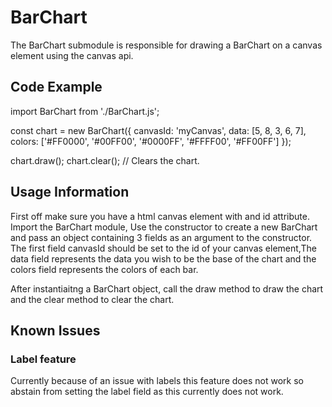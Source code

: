 # BarChart
The BarChart submodule is responsible for drawing a BarChart on a canvas element using the canvas api. 

## Code Example
import BarChart from './BarChart.js';

const chart = new BarChart({
    canvasId: 'myCanvas',
    data: [5, 8, 3, 6, 7],
    colors: ['#FF0000', '#00FF00', '#0000FF', '#FFFF00', '#FF00FF']
});

chart.draw();
chart.clear(); // Clears the chart.

## Usage Information

First off make sure you have a html canvas element with and id attribute. Import the BarChart module, Use the constructor to create a new BarChart and pass an object containing 3 fields as an argument to the constructor. The first field canvasId should be set to the id of your canvas element,The data field represents the data you wish to be the base of the chart and the colors field represents the colors of each bar. 

After instantiaitng a BarChart object, call the draw method to draw the chart and the clear method to clear the chart.

## Known Issues

### Label feature

Currently because of an issue with labels this feature does not work so abstain from setting the label field as this currently does not work.
